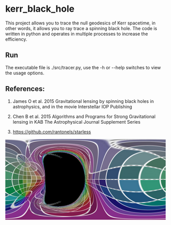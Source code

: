 # kerr_black_hole

This project allows you to trace the null geodesics of Kerr spacetime, in other words, it allows you to ray trace a spinning black hole. The code is written in python and operates in multiple processes to increase the efficiency.

## Run

The executable file is ./src/tracer.py, use the -h or --help switches to view the usage options.

## References:

1. James O et al. 2015 Gravitational lensing by spinning black holes in astrophysics, and in the movie Interstellar IOP Publishing

2. Chen B et al. 2015 Algorithms and Programs for Strong Gravitational lensing in KAB The Astrophysical Journal Supplement Series

3. https://github.com/rantonels/starless

![](best_so_far.png)
